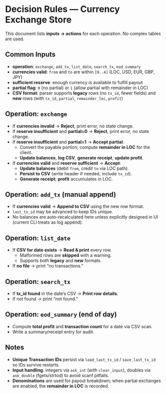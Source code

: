# Decision Rules — Currency Exchange Store

This document lists **inputs → actions** for each operation. No complex tables are used.

## Common Inputs

- **operation**: `exchange`, `add_tx`, `list_date`, `search_tx`, `eod_summary`
- **currencies valid**: `from` and `to` are within `[0..4]` (LOC, USD, EUR, GBP, JPY)
- **sufficient reserve**: enough currency is available to fulfill payout
- **partial flag**: `0` (no partial) or `1` (allow partial with remainder in LOC)
- **CSV format**: parser supports **legacy** rows (no `tx_id`, fewer fields) and **new** rows (with `tx_id`, `partial`, `remainder_loc`, `profit`)

## Operation: `exchange`

- If **currencies invalid** → **Reject**, print error, no state change.
- If **reserve insufficient** and **partial=0** → **Reject**, print error, no state change.
- If **reserve insufficient** and **partial=1** → **Accept partial**:
  - Convert the payable portion; compute **remainder in LOC** for the client.
  - **Update balances**, **log CSV**, **generate receipt**, **update profit**.
- If **currencies valid** and **reserve sufficient** → **Accept**:
  - **Update balances** (debit `from`, credit `to` via LOC path).
  - **Persist to CSV** (write header if needed, include `tx_id`).
  - **Generate receipt**; **profit** accumulates in LOC.

## Operation: `add_tx` (manual append)

- If **currencies valid** → **Append to CSV** using the new row format.
- `last_tx_id` may be advanced to keep IDs unique.
- No balances are auto-recalculated here unless explicitly designed in UI (current CLI treats as log append).

## Operation: `list_date`

- If **CSV for date exists** → **Read & print** every row.
  - Malformed rows are **skipped** with a warning.
  - Supports both **legacy** and **new** formats.
- If **no file** → print “no transactions.”

## Operation: `search_tx`

- If **tx_id found** in the date’s CSV → **Print row details**.
- If not found → print “not found.”

## Operation: `eod_summary` (end of day)

- Compute **total profit** and **transaction count** for a date via CSV scan.
- Write a summary/receipt entry for audit.

## Notes

- **Unique Transaction IDs** persist via `load_last_tx_id` / `save_last_tx_id` so IDs survive restarts.
- **Input handling**: integers via `ask_int` (with `clear_input`), doubles via `ask_double` (fgets/strtod) to avoid scanf pitfalls.
- **Denominations** are used for payout breakdown; when partial exchanges are enabled, the **remainder in LOC** is recorded.


